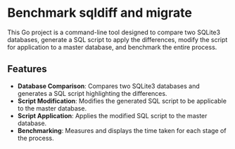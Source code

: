 # Benchmark sqldiff and migrate

This Go project is a command-line tool designed to compare two SQLite3 databases, generate a SQL script to apply the differences, modify the script for application to a master database, and benchmark the entire process.

## Features

- **Database Comparison**: Compares two SQLite3 databases and generates a SQL script highlighting the differences.
- **Script Modification**: Modifies the generated SQL script to be applicable to the master database.
- **Script Application**: Applies the modified SQL script to the master database.
- **Benchmarking**: Measures and displays the time taken for each stage of the process.
